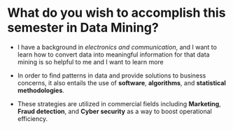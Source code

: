 # What do you wish to accomplish this semester in Data Mining?

+ I have a background in *electronics and communication*, and I want to learn  how to  convert  data into meaningful  information for that data mining is so helpful to me and I want to learn more

+ In order to find patterns in data and provide solutions to business concerns, it also entails the use of **software**, **algorithms**, and **statistical methodologies**.

+ These strategies are utilized in commercial fields including **Marketing**, **Fraud detection**, and **Cyber security** as a way to boost operational efficiency.
